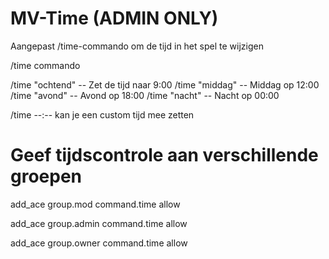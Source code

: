 # MV-Time (ADMIN ONLY)
Aangepast /time-commando om de tijd in het spel te wijzigen

/time commando

/time "ochtend" -- Zet de tijd naar 9:00
/time "middag" -- Middag op 12:00
/time "avond" -- Avond op 18:00
/time "nacht" -- Nacht op 00:00

/time --:-- kan je een custom tijd mee zetten

# Geef tijdscontrole aan verschillende groepen
add_ace group.mod command.time allow


add_ace group.admin command.time allow


add_ace group.owner command.time allow



